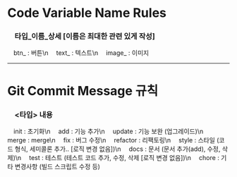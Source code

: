 <h1>Code Variable Name Rules</h1>
<h3>&emsp;타입_이름_상세 [이름은 최대한 관련 있게 작성]</h3>
<p>
  &emsp;btn_    : 버튼\n
  &emsp;text_   : 텍스트\n
  &emsp;image_  : 이미지
</p>

---

<h1>Git Commit Message 규칙</h1>
<h3>&emsp;<타입> 내용</h3>
<p>
  &emsp;init     : 초기화\n
  &emsp;add      : 기능 추가\n
  &emsp;update   : 기능 보완 (업그레이드)\n
  &emsp;merge    : merge\n
  &emsp;fix      : 버그 수정\n
  &emsp;refactor : 리팩토링\n
  &emsp;style    : 스타일 (코드 형식, 세미콜론 추가.. [로직 변경 없음])\n
  &emsp;docs     : 문서 (문서 추가(add), 수정, 삭제)\n
  &emsp;test     : 테스트 (테스트 코드 추가, 수정, 삭제 [로직 변경 없음])\n
  &emsp;chore    : 기타 변경사항 (빌드 스크립트 수정 등)
</p>
